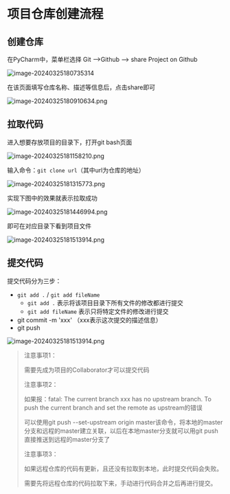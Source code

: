 # 项目仓库创建流程

## 创建仓库

在PyCharm中，菜单栏选择 Git -->Github --> share Project on Github

![image-20240325180735314](https://github.com/tudouPotatoo/Personal_Information_Protection_Compliance_Audit_Information_System/blob/master/readme/%E6%95%99%E7%A8%8B.assets/image-20240325180735314.png?raw=true)





在该页面填写仓库名称、描述等信息后，点击share即可

![image-20240325180910634.png](https://github.com/tudouPotatoo/Personal_Information_Protection_Compliance_Audit_Information_System/blob/master/readme/%E6%95%99%E7%A8%8B.assets/image-20240325180910634.png?raw=true)



## 拉取代码

进入想要存放项目的目录下，打开git bash页面

![image-20240325181158210.png](https://github.com/tudouPotatoo/Personal_Information_Protection_Compliance_Audit_Information_System/blob/master/readme/%E6%95%99%E7%A8%8B.assets/image-20240325181158210.png?raw=true)

输入命令：`git clone url`（其中url为仓库的地址）

![image-20240325181315773.png](https://github.com/tudouPotatoo/Personal_Information_Protection_Compliance_Audit_Information_System/blob/master/readme/%E6%95%99%E7%A8%8B.assets/image-20240325181315773.png?raw=true)

实现下图中的效果就表示拉取成功

![image-20240325181446994.png](https://github.com/tudouPotatoo/Personal_Information_Protection_Compliance_Audit_Information_System/blob/master/readme/%E6%95%99%E7%A8%8B.assets/image-20240325181446994.png?raw=true)

即可在对应目录下看到项目文件

![image-20240325181513914.png](https://github.com/tudouPotatoo/Personal_Information_Protection_Compliance_Audit_Information_System/blob/master/readme/%E6%95%99%E7%A8%8B.assets/image-20240325181513914.png?raw=true)



## 提交代码

提交代码分为三步：

* `git add .` / `git add fileName` 
  * `git add .` 表示将该项目目录下所有文件的修改都进行提交
  * `git add fileName` 表示只将特定文件的修改进行提交
* git commit -m 'xxx' （xxx表示这次提交的描述信息）
* git push

![image-20240325181513914.png](https://github.com/tudouPotatoo/Personal_Information_Protection_Compliance_Audit_Information_System/blob/master/readme/%E6%95%99%E7%A8%8B.assets/image-20240325181513914.png?raw=true)

> 注意事项1：
>
> 需要先成为项目的Collaborator才可以提交代码
>
> 
>
> 注意事项2：
>
> 如果报：fatal: The current branch xxx has no upstream branch. To push the current branch and set the remote as upstream的错误
>
> 可以使用git push --set-upstream origin master该命令，将本地的master分支和远程的master建立关联，以后在本地master分支就可以用git push直接推送到远程的master分支了
>
> 
>
> 注意事项3：
>
> 如果远程仓库的代码有更新，且还没有拉取到本地，此时提交代码会失败。
>
> 需要先将远程仓库的代码拉取下来，手动进行代码合并之后再进行提交。

